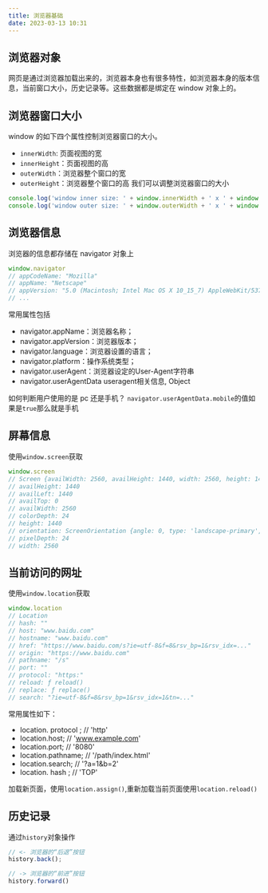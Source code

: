 ```yaml
---
title: 浏览器基础
date: 2023-03-13 10:31
---
```

## 浏览器对象
网页是通过浏览器加载出来的，浏览器本身也有很多特性，如浏览器本身的版本信息，当前窗口大小，历史记录等。这些数据都是绑定在 window 对象上的。

## 浏览器窗口大小

window 的如下四个属性控制浏览器窗口的大小。
- `innerWidth`: 页面视图的宽
- `innerHeight`：页面视图的高
- `outerWidth`：浏览器整个窗口的宽
- `outerHeight`：浏览器整个窗口的高
我们可以调整浏览器窗口的大小
```js
console.log('window inner size: ' + window.innerWidth + ' x ' + window.innerHeight);
console.log('window outer size: ' + window.outerWidth + ' x ' + window.outerHeight);
```

## 浏览器信息
浏览器的信息都存储在 navigator 对象上
```js
window.navigator
// appCodeName: "Mozilla"
// appName: "Netscape"
// appVersion: "5.0 (Macintosh; Intel Mac OS X 10_15_7) AppleWebKit/537.36 (KHTML, like Gecko) Chrome/93.0.4577.63 Safari/537.36"
// ...
```
常用属性包括
- navigator.appName：浏览器名称；
- navigator.appVersion：浏览器版本；
- navigator.language：浏览器设置的语言；
- navigator.platform：操作系统类型；
- navigator.userAgent：浏览器设定的User-Agent字符串
- navigator.userAgentData useragent相关信息, Object

如何判断用户使用的是 pc 还是手机？
`navigator.userAgentData.mobile`的值如果是`true`那么就是手机

## 屏幕信息

使用`window.screen`获取

```js
window.screen
// Screen {availWidth: 2560, availHeight: 1440, width: 2560, height: 1440, colorDepth: 24, …}
// availHeight: 1440
// availLeft: 1440
// availTop: 0
// availWidth: 2560
// colorDepth: 24
// height: 1440
// orientation: ScreenOrientation {angle: 0, type: 'landscape-primary', onchange: null}
// pixelDepth: 24
// width: 2560
```
## 当前访问的网址

使用`window.location`获取

```js
window.location
// Location
// hash: ""
// host: "www.baidu.com"
// hostname: "www.baidu.com"
// href: "https://www.baidu.com/s?ie=utf-8&f=8&rsv_bp=1&rsv_idx=..."
// origin: "https://www.baidu.com"
// pathname: "/s"
// port: ""
// protocol: "https:"
// reload: ƒ reload()
// replace: ƒ replace()
// search: "?ie=utf-8&f=8&rsv_bp=1&rsv_idx=1&tn=..."
```

常用属性如下：
- location. protocol ; // 'http'
- location.host; // 'www.example.com'
- location.port; // '8080'
- location.pathname; // '/path/index.html'
- location.search; // '?a=1&b=2'
- location. hash ; // 'TOP'

加载新页面，使用`location.assign()`,重新加载当前页面使用`location.reload()`

## 历史记录
通过`history`对象操作

```js
// <- 浏览器的“后退”按钮
history.back();

// -> 浏览器的“前进”按钮
history.forward()
```
